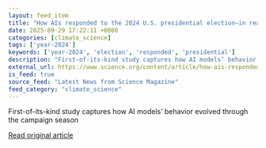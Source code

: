 ```yaml
---
layout: feed_item
title: "How AIs responded to the 2024 U.S. presidential election—in real time"
date: 2025-09-29 17:22:11 +0000
categories: [climate_science]
tags: ['year-2024']
keywords: ['year-2024', 'election', 'responded', 'presidential']
description: "First-of-its-kind study captures how AI models’ behavior evolved through the campaign season"
external_url: https://www.science.org/content/article/how-ais-responded-2024-u-s-presidential-election-real-time
is_feed: true
source_feed: "Latest News from Science Magazine"
feed_category: "climate_science"
---
```


First-of-its-kind study captures how AI models’ behavior evolved through the campaign season

[Read original article](https://www.science.org/content/article/how-ais-responded-2024-u-s-presidential-election-real-time)
